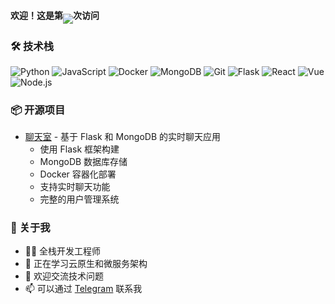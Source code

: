#### 欢迎！这是第<img align="middle" src="https://count.getloli.com/get/@:ziyuan77-gev?theme=rule34">次访问

### 🛠️ 技术栈

![Python](https://img.shields.io/badge/-Python-3776AB?style=flat-square&logo=Python&logoColor=white)
![JavaScript](https://img.shields.io/badge/-JavaScript-F7DF1E?style=flat-square&logo=JavaScript&logoColor=black)
![Docker](https://img.shields.io/badge/-Docker-2496ED?style=flat-square&logo=Docker&logoColor=white)
![MongoDB](https://img.shields.io/badge/-MongoDB-47A248?style=flat-square&logo=MongoDB&logoColor=white)
![Git](https://img.shields.io/badge/-Git-F05032?style=flat-square&logo=Git&logoColor=white)
![Flask](https://img.shields.io/badge/-Flask-000000?style=flat-square&logo=Flask&logoColor=white)
![React](https://img.shields.io/badge/-React-61DAFB?style=flat-square&logo=React&logoColor=black)
![Vue](https://img.shields.io/badge/-Vue-4FC08D?style=flat-square&logo=Vue.js&logoColor=white)
![Node.js](https://img.shields.io/badge/-Node.js-339933?style=flat-square&logo=Node.js&logoColor=white)

### 📦 开源项目

- [聊天室](https://github.com/xhdndmm/chat) - 基于 Flask 和 MongoDB 的实时聊天应用
  - 使用 Flask 框架构建
  - MongoDB 数据库存储
  - Docker 容器化部署
  - 支持实时聊天功能
  - 完整的用户管理系统

### 📌 关于我

- 👨‍💻 全栈开发工程师
- 🌱 正在学习云原生和微服务架构
- 💬 欢迎交流技术问题
- 📫 可以通过 [Telegram](https://t.me/ziyuan77777) 联系我
